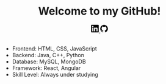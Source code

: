 <h1 align = center>Welcome to my GitHub!</h1>
<div align = center>
<a href = "https://www.linkedin.com/in/bowen-yuan2020/" target = "_blank">
<img src = "img/linkedin.svg" width = "20px" height = "20px">
</a>
<a href = "https://github.com/BowenYuan95" target = "_blank">
<img src = "img/github.svg" width = "20px" height = "20px">
</a>
</div>
<br>

- Frontend: HTML, CSS, JavaScript<br>
- Backend: Java, C++, Python<br>
- Database: MySQL, MongoDB<br>
- Framework: React, Angular<br>
- Skill Level: Always under studying<br>

